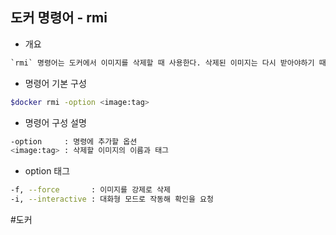## 도커 명령어 - rmi

- 개요
```txt
`rmi` 명령어는 도커에서 이미지를 삭제할 때 사용한다. 삭제된 이미지는 다시 받아야하기 때문에 주의하고 필요한 경우에만 사용하여야 한다.
```

- 명령어 기본 구성
```bash
$docker rmi -option <image:tag>
```

- 명령어 구성 설명
```bash
-option     : 명령에 추가할 옵션
<image:tag> : 삭제할 이미지의 이름과 태그
```

- option 태그
```bash
-f, --force       : 이미지를 강제로 삭제
-i, --interactive : 대화형 모드로 작동해 확인을 요청
```

#도커